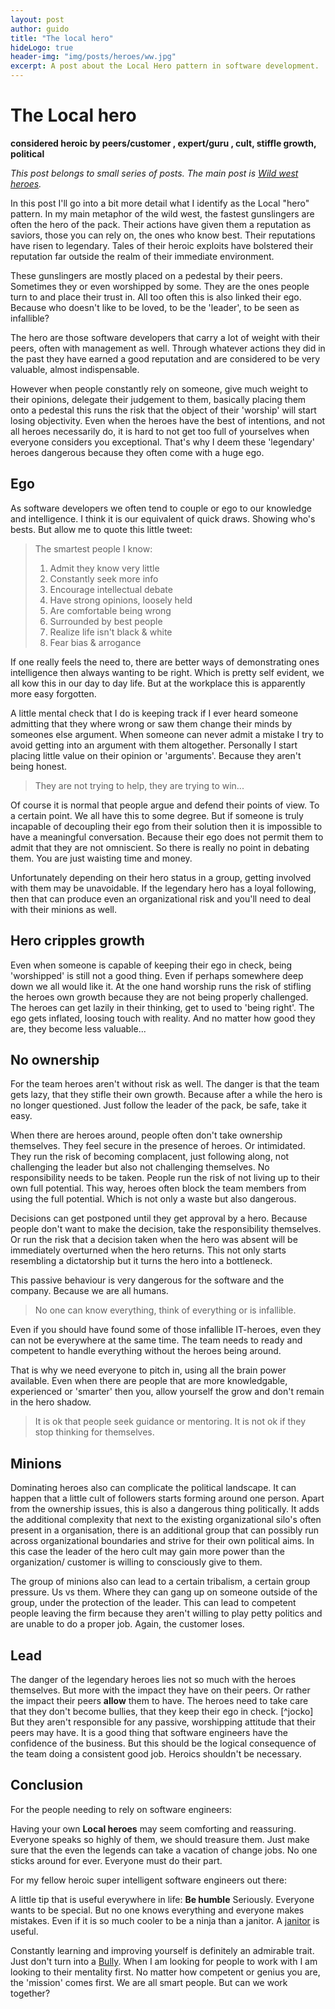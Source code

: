 ```yaml
---
layout: post
author: guido
title: "The local hero"
hideLogo: true
header-img: "img/posts/heroes/ww.jpg"
excerpt: A post about the Local Hero pattern in software development.
---
```

# The Local hero

__considered heroic by peers/customer , expert/guru , cult, stiffle growth, political__

*This post belongs to small series of posts. The main post is [Wild west heroes](/10/05/2018/heroes/).*
 
In this post I'll go into a bit more detail what I identify as the Local "hero" pattern. In my main metaphor of the wild west, the fastest gunslingers are often the hero of the pack. Their actions have given them a reputation as saviors, those you can rely on, the ones who know best. Their reputations have risen to legendary. Tales of their heroic exploits have bolstered their reputation far outside the realm of their immediate environment.

These gunslingers are mostly placed on a pedestal by their peers. Sometimes they or even worshipped by some. They are the ones people turn to and place their trust in. All too often this is also linked their ego. Because who doesn't like to be loved, to be the 'leader', to be seen as infallible? 

The hero are those software developers that carry a lot of weight with their peers, often with management as well. Through whatever actions they did in the past they have earned a good reputation and are considered to be very valuable, almost indispensable. 

However when people constantly rely on someone, give much weight to their opinions, delegate their judgement to them, basically placing them onto a pedestal this runs the risk that the object of their 'worship' will start losing objectivity. Even when the heroes have the best of intentions, and not all heroes necessarily do, it is hard to not get too full of yourselves when everyone considers you exceptional. That's why I deem these 'legendary' heroes dangerous because they often come with a huge ego. 

## Ego

As software developers we often tend to couple or ego to our knowledge and intelligence. I think it is our equivalent of quick draws. Showing who's bests. But allow me to quote this little tweet:

> The smartest people I know:
>
> 1. Admit they know very little
> 2. Constantly seek more info
> 3. Encourage intellectual debate
> 4. Have strong opinions, loosely held
> 5. Are comfortable being wrong
> 6. Surrounded by best people
> 7. Realize life isn't black & white
> 8. Fear bias & arrogance

If one really feels the need to, there are better ways of demonstrating ones intelligence then always wanting to be right. Which is pretty self evident, we all kow this in our day to day life. But at the workplace this is apparently more easy forgotten.

A little mental check that I do is keeping track if I ever heard someone admitting that they where wrong or saw them change their minds by someones else argument. When someone can never admit a mistake I try to avoid getting into an argument with them altogether. Personally I start placing little value on their opinion or 'arguments'. Because they aren't being honest.

> They are not trying to help, they are trying to win...

Of course it is normal that people argue and defend their points of view. To a certain point. We all have this to some degree. But if someone is truly incapable of decoupling their ego from their solution then it is impossible to have a meaningful conversation. Because their ego does not permit them to admit that they are not omniscient. So there is really no point in debating them. You are just waisting time and money.

Unfortunately depending on their hero status in a group, getting involved with them may be unavoidable. If the legendary hero has a loyal following, then that can produce even an organizational risk and you'll need to deal with their minions as well.

## Hero cripples growth

Even when someone is capable of keeping their ego in check, being 'worshipped' is still not a good thing. Even if perhaps somewhere deep down we all would like it. At the one hand worship runs the risk of stifling the heroes own growth because they are not being properly challenged. The heroes can get lazily in their thinking, get to used to 'being right'. The ego gets inflated, loosing touch with reality. And no matter how good they are, they become less valuable...

## No ownership

For the team heroes aren't without risk as well. The danger is that the team gets lazy, that they stifle their own growth. Because after a while the hero is no longer questioned. Just follow the leader of the pack, be safe, take it easy. 

When there are heroes around, people often don't take ownership themselves. They feel secure in the presence of heroes. Or intimidated. They run the risk of becoming complacent, just following along, not challenging the leader but also not challenging themselves. No responsibility needs to be taken. People run the risk of not living up to their own full potential. This way, heroes often block the team members from using the full potential. Which is not only a waste but also dangerous.
     
Decisions can get postponed until they get approval by a hero. Because people don't want to make the decision, take the responsibility themselves. Or run the risk that a decision taken when the hero was absent will be immediately overturned when the hero returns. This not only starts resembling a dictatorship but it turns the hero into a bottleneck. 
     
This passive behaviour is very dangerous for the software and the company. Because we are all humans.
     
> No one can know everything, think of everything or is infallible. 
  
Even if you should have found some of those infallible IT-heroes, even they can not be everywhere at the same time. The team needs to ready and competent to handle everything without the heroes being around.  

That is why we need everyone to pitch in, using all the brain power available. Even when there are people that are more knowledgable, experienced or 'smarter' then you, allow yourself the grow and don't remain in the hero shadow. 

>It is ok that people seek guidance or mentoring. It is not ok if they stop thinking for themselves.

## Minions

Dominating heroes also can complicate the political landscape. It can happen that a little cult of followers starts forming around one person. Apart from the ownership issues, this is also a dangerous thing politically. It adds the additional complexity that next to the existing organizational silo's often present in a organisation, there is an additional group that can possibly run across organizational boundaries and strive for their own political aims. In this case the leader of the hero cult may gain more power than the organization/ customer is willing to consciously give to them. 

The group of minions also can lead to a certain tribalism, a certain group pressure. Us vs them. Where they can gang up on someone outside of the group, under the protection of the leader. This can lead to competent people leaving the firm because they aren't willing to play petty politics and are unable to do a proper job. Again, the customer loses.

## Lead

The danger of the legendary heroes lies not so much with the heroes themselves. But more with the impact they have on their peers. Or rather the impact their peers **allow** them to have. The heroes need to take care that they don't become bullies, that they keep their ego in check. [^jocko] But they aren't responsible for any passive, worshipping attitude that their peers may have. It is a good thing that software engineers have the confidence  of the business. But this should be the  logical consequence of the team doing a consistent good job. Heroics shouldn't be necessary. 

## Conclusion

For the people needing to rely on software engineers: 

Having your own **Local heroes** may seem comforting and reassuring. Everyone speaks so highly of them, we should treasure them. Just make sure that the even the legends can take a vacation of change jobs. No one sticks around for ever. Everyone must do their part.

For my fellow heroic super intelligent software engineers out there: 

A little tip that is useful everywhere in life: **Be humble** Seriously. Everyone wants to be special. But no one knows everything and everyone makes mistakes. Even if it is so much cooler to be a ninja than a janitor. A [janitor](https://twitter.com/sarah_edo/status/991421712989208576) is useful. 

 Constantly learning and improving yourself is definitely an admirable trait. Just don't turn into a [Bully](/14/05/2018/Bully/). When I am looking for people to work with I am looking to their mentality first. No matter how competent or genius you are, the 'mission' comes first. We are all smart people. But can we work together?


